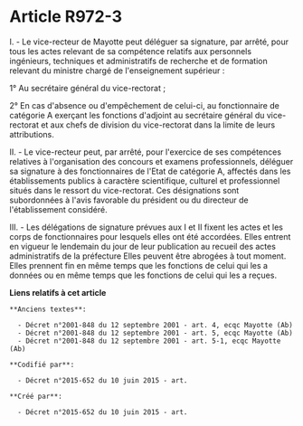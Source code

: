# Article R972-3

I. - Le vice-recteur de Mayotte peut déléguer sa signature, par arrêté, pour tous les actes relevant de sa compétence
relatifs aux personnels ingénieurs, techniques et administratifs de recherche et de formation relevant du ministre chargé de
l'enseignement supérieur :

1° Au secrétaire général du vice-rectorat ;

2° En cas d'absence ou d'empêchement de celui-ci, au fonctionnaire de catégorie A exerçant les fonctions d'adjoint au
secrétaire général du vice-rectorat et aux chefs de division du vice-rectorat dans la limite de leurs attributions.

II. - Le vice-recteur peut, par arrêté, pour l'exercice de ses compétences relatives à l'organisation des concours et examens
professionnels, déléguer sa signature à des fonctionnaires de l'Etat de catégorie A, affectés dans les établissements publics
à caractère scientifique, culturel et professionnel situés dans le ressort du vice-rectorat. Ces désignations sont
subordonnées à l'avis favorable du président ou du directeur de l'établissement considéré.

III. - Les délégations de signature prévues aux I et II fixent les actes et les corps de fonctionnaires pour lesquels elles
ont été accordées. Elles entrent en vigueur le lendemain du jour de leur publication au recueil des actes administratifs de
la préfecture Elles peuvent être abrogées à tout moment. Elles prennent fin en même temps que les fonctions de celui qui les
a données ou en même temps que les fonctions de celui qui les a reçues.

**Liens relatifs à cet article**

	**Anciens textes**:

	  - Décret n°2001-848 du 12 septembre 2001 - art. 4, ecqc Mayotte (Ab)
	  - Décret n°2001-848 du 12 septembre 2001 - art. 5, ecqc Mayotte (Ab)
	  - Décret n°2001-848 du 12 septembre 2001 - art. 5-1, ecqc Mayotte (Ab)

	**Codifié par**:

	  - Décret n°2015-652 du 10 juin 2015 - art.

	**Créé par**:

	  - Décret n°2015-652 du 10 juin 2015 - art.
